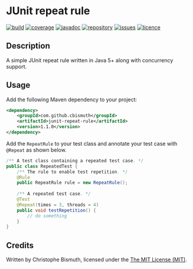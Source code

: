 # JUnit repeat rule

[![build](https://travis-ci.org/cbismuth/junit-repeat-rule.svg?branch=master)](https://travis-ci.org/cbismuth/junit-repeat-rule)
[![coverage](https://coveralls.io/repos/github/cbismuth/junit-repeat-rule/badge.svg?branch=master)](https://coveralls.io/github/cbismuth/junit-repeat-rule?branch=master)
[![javadoc](http://javadoc.io/badge/com.github.cbismuth/junit-repeat-rule.svg)](http://javadoc.io/doc/com.github.cbismuth/junit-repeat-rule)
[![repository](https://maven-badges.herokuapp.com/maven-central/com.github.cbismuth/junit-repeat-rule/badge.svg)](https://maven-badges.herokuapp.com/maven-central/com.github.cbismuth/junit-repeat-rule/)
[![issues](https://img.shields.io/github/issues/cbismuth/junit-repeat-rule.svg)](https://github.com/cbismuth/junit-repeat-rule/issues)
[![licence](https://img.shields.io/badge/license-MIT-blue.svg)](https://raw.githubusercontent.com/cbismuth/junit-repeat-rule/master/LICENSE.md)

## Description

A simple JUnit repeat rule written in Java 5+ along with concurrency support.

## Usage

Add the following Maven dependency to your project:

```xml
<dependency>
    <groupId>com.github.cbismuth</groupId>
    <artifactId>junit-repeat-rule</artifactId>
    <version>1.1.0</version>
</dependency>
```

Add the `RepeatRule` to your test class and annotate your test case with `@Repeat` as shown below.

```java
/** A test class containing a repeated test case. */
public class RepeatedTest {
    /** The rule to enable test repetition. */
    @Rule
    public RepeatRule rule = new RepeatRule();
    
    /** A repeated test case. */
    @Test
    @Repeat(times = 3, threads = 4)
    public void testRepetition() {
        // do something
    }
}
```

## Credits

Written by Christophe Bismuth, licensed under the [The MIT License (MIT)](LICENSE.md).
